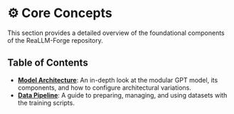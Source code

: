 # ⚙️ Core Concepts

This section provides a detailed overview of the foundational components of the ReaLLM-Forge repository.

## Table of Contents

-   [**Model Architecture**](./Architecture.md): An in-depth look at the modular GPT model, its components, and how to configure architectural variations.
-   [**Data Pipeline**](./Data.md): A guide to preparing, managing, and using datasets with the training scripts.
